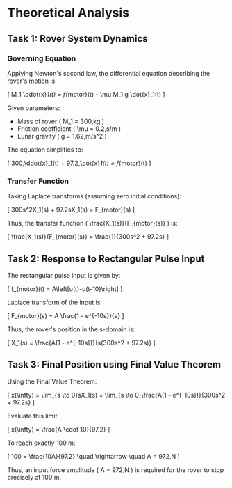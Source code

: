 # Theoretical Analysis

## Task 1: Rover System Dynamics

### Governing Equation
Applying Newton's second law, the differential equation describing the rover's motion is:

\[
M_1 \ddot{x}_1(t) = f_{motor}(t) - \mu M_1 g \dot{x}_1(t)
\]

Given parameters:
- Mass of rover \( M_1 = 300\,kg \)
- Friction coefficient \( \mu = 0.2\,s/m \)
- Lunar gravity \( g = 1.62\,m/s^2 \)

The equation simplifies to:

\[
300\,\ddot{x}_1(t) + 97.2\,\dot{x}_1(t) = f_{motor}(t)
\]

### Transfer Function
Taking Laplace transforms (assuming zero initial conditions):

\[
300s^2X_1(s) + 97.2sX_1(s) = F_{motor}(s)
\]

Thus, the transfer function \( \frac{X_1(s)}{F_{motor}(s)} \) is:

\[
\frac{X_1(s)}{F_{motor}(s)} = \frac{1}{300s^2 + 97.2s}
\]

## Task 2: Response to Rectangular Pulse Input
The rectangular pulse input is given by:

\[
f_{motor}(t) = A\left[u(t)-u(t-10)\right]
\]

Laplace transform of the input is:

\[
F_{motor}(s) = A \frac{1 - e^{-10s}}{s}
\]

Thus, the rover's position in the s-domain is:

\[
X_1(s) = \frac{A(1 - e^{-10s})}{s(300s^2 + 97.2s)}
\]

## Task 3: Final Position using Final Value Theorem
Using the Final Value Theorem:

\[
x(\infty) = \lim_{s \to 0}sX_1(s) = \lim_{s \to 0}\frac{A(1 - e^{-10s})}{300s^2 + 97.2s}
\]

Evaluate this limit:

\[
x(\infty) = \frac{A \cdot 10}{97.2}
\]

To reach exactly 100 m:

\[
100 = \frac{10A}{97.2} \quad \rightarrow \quad A = 972\,N
\]

Thus, an input force amplitude \( A = 972\,N \) is required for the rover to stop precisely at 100 m.

